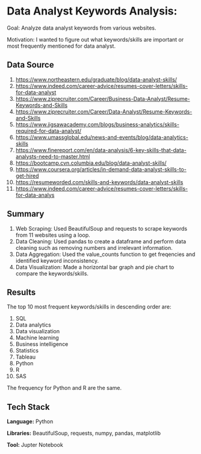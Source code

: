 # Data Analyst Keywords Analysis:

Goal: Analyze data analyst keywords from various websites.

Motivation: I wanted to figure out what keywords/skills are important or most frequently mentioned for data analyst.

##  Data Source

1. https://www.northeastern.edu/graduate/blog/data-analyst-skills/
2. https://www.indeed.com/career-advice/resumes-cover-letters/skills-for-data-analyst
3. https://www.ziprecruiter.com/Career/Business-Data-Analyst/Resume-Keywords-and-Skills
4. https://www.ziprecruiter.com/Career/Data-Analyst/Resume-Keywords-and-Skills
5. https://www.jigsawacademy.com/blogs/business-analytics/skills-required-for-data-analyst/
6. https://www.umassglobal.edu/news-and-events/blog/data-analytics-skills
7. https://www.finereport.com/en/data-analysis/6-key-skills-that-data-analysts-need-to-master.html
8. https://bootcamp.cvn.columbia.edu/blog/data-analyst-skills/
9. https://www.coursera.org/articles/in-demand-data-analyst-skills-to-get-hired
10. https://resumeworded.com/skills-and-keywords/data-analyst-skills
11. https://www.indeed.com/career-advice/resumes-cover-letters/skills-for-data-analys

##  Summary

1. Web Scraping: Used BeautifulSoup and requests to scrape keywords from 11 websites using a loop.
2. Data Cleaning: Used pandas to create a dataframe and perform data cleaning such as removing numbers and irrelevant information.
3. Data Aggregation: Used the value_counts function to get freqencies and identified keyword inconsistency.
4. Data Visualization: Made a horizontal bar graph and pie chart to compare the keywords/skills.

##  Results

The top 10 most frequent keywords/skills in descending order are:
1. SQL
2. Data analytics
3. Data visualization
4. Machine learning
5. Business intelligence
6. Statistics
7. Tableau
8. Python
9. R
10. SAS

The frequency for Python and R are the same.

## Tech Stack

**Language:** Python

**Libraries:** BeautifulSoup, requests, numpy, pandas, matplotlib

**Tool:** Jupter Notebook

